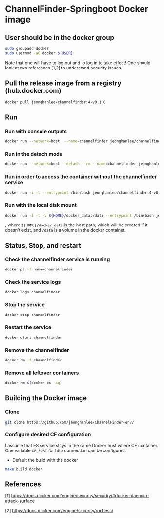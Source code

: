 # ChannelFinder-Springboot Docker image

## User should be in the docker group

```bash
sudo groupadd docker
sudo usermod -aG docker ${USER}
```

Note that one will have to log out and to log in to take effect! One should look at two references [1,2] to understand security issues.

## Pull the release image from a registry (hub.docker.com)

```bash
docker pull jeonghanlee/channelfinder:4-v0.1.0
```

## Run

### Run with console outputs

```bash
docker run --network=host  --name=channelfinder jeonghanlee/channelfinder:4-v0.1.0
```

### Run in the detach mode

```bash
docker run --network=host --detach --rm --name=channelfinder jeonghanlee/channelfinder:4-v0.1.0
```

### Run in order to access the container without the channelfinder service

```bash
docker run -i -t --entrypoint /bin/bash jeonghanlee/channelfinder:4-v0.1.0
```

### Run with the local disk mount

```bash
docker run -i -t -v ${HOME}/docker_data:/data --entrypoint /bin/bash jeonghanlee/channelfinder:4-v0.1.0
```

, where `${HOME}/docker_data` is the host path, which will be created if it doesn't exist, and `/data` is a volume in the docker container.

## Status, Stop, and restart

### Check the channelfinder service is running

```bash
docker ps -f name=channelfinder
```

### Check the service logs

```bash
docker logs channelfinder
```

### Stop the service

```bash
docker stop channelfinder
```

### Restart the service

```bash
docker start channelfinder
```

### Remove the channelfinder

```bash
docker rm -f channelfinder
```

### Remove all leftover containers

```bash
docker rm $(docker ps -aq)
```

## Building the Docker image

### Clone

```bash
git clone https://github.com/jeonghanlee/ChannelFinder-env/
```

### Configure desired CF configuration

I assume that ES service stays in the same Docker host where CF container. One variable `CF_PORT` for http connection can be configured.

* Default the build with the docker

```bash
make build.docker
```

## References

[1] <https://docs.docker.com/engine/security/security/#docker-daemon-attack-surface>

[2] <https://docs.docker.com/engine/security/rootless/>
